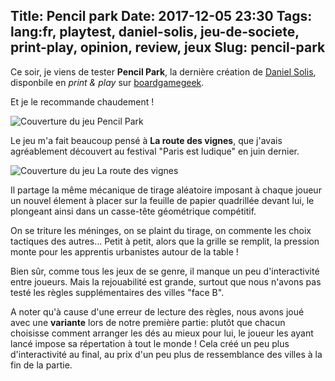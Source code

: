 Title: Pencil park
Date: 2017-12-05 23:30
Tags: lang:fr, playtest, daniel-solis, jeu-de-societe, print-play, opinion, review, jeux
Slug: pencil-park
---
Ce soir, je viens de tester **Pencil Park**, la dernière création de [Daniel Solis](http://danielsolisblog.blogspot.fr/search/label/Pencil%20Park),
disponbile en _print & play_ sur [boardgamegeek](https://boardgamegeek.com/filepage/147337/pencil-park-print-and-playtest).

Et je le recommande chaudement !

![Couverture du jeu Pencil Park](images/2017/12/pencil-park.jpg)

Le jeu m'a fait beaucoup pensé à **La route des vignes**, que j'avais agréablement découvert au festival "Paris est ludique" en juin dernier.

![Couverture du jeu La route des vignes](images/2017/12/la-route-des-vignes.jpg)

Il partage la même mécanique de tirage aléatoire imposant à chaque joueur un nouvel élement à placer sur la feuille de papier quadrillée devant lui,
le plongeant ainsi dans un casse-tête géométrique compétitif.

On se triture les méninges, on se plaint du tirage, on commente les choix tactiques des autres...
Petit à petit, alors que la grille se remplit, la pression monte pour les apprentis urbanistes autour de la table !

Bien sûr, comme tous les jeux de se genre, il manque un peu d'interactivité entre joueurs.
Mais la rejouabilité est grande, surtout que nous n'avons pas testé les règles supplémentaires des villes "face B".

A noter qu'à cause d'une erreur de lecture des règles, nous avons joué avec une **variante** lors de notre première partie:
plutôt que chacun choisisse comment arranger les dés au mieux pour lui, le joueur les ayant lancé impose sa répertation à tout le monde !
Cela créé un peu plus d'interactivité au final, au prix d'un peu plus de ressemblance des villes à la fin de la partie.

<style>
article img {
    display: block;
    margin: 0 auto;
    max-height: 30rem;
}
</style>

